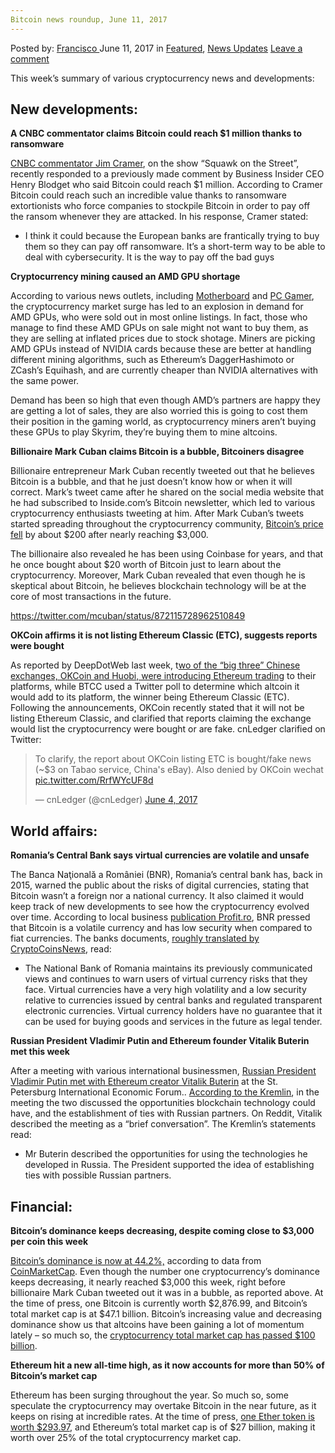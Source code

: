 ```yaml
---
Bitcoin news roundup, June 11, 2017
---
```

<article class="post-listing post-20589 post type-post status-publish format-standard has-post-thumbnail hentry category-deepdot-news category-news-updates tag-1879 tag-3676 tag-bitcoin tag-june tag-news tag-roundup">
    <div class="post-inner">
        <span>Posted by: <a href="https://www.deepdotweb.com/author/francisco/" title="">Francisco </a></span>
    <span>June 11, 2017</span>
    <span>in <a href="https://www.deepdotweb.com/category/deepdot-news/" rel="category tag">Featured</a>, <a href="https://www.deepdotweb.com/category/news-updates/" rel="category tag">News Updates</a></span>
    <span><a href="https://www.deepdotweb.com/2017/06/11/bitcoin-news-roundup-june-11-2017/#respond">Leave a comment</a></span>
    </p>
    <div class="clear"></div>
    <div class="entry">
    <p>This week’s summary of various cryptocurrency news and developments:</p>
    <h2>New developments:</h2>
    <p><strong>A CNBC commentator claims Bitcoin could reach $1 million thanks to ransomware</strong></p>
    <p><a href="http://www.cnbc.com/2017/06/07/cramer-says-its-possible-bitcoin-could-reach-1-million-one-day.html">CNBC commentator Jim Cramer</a>, on the show “Squawk on the Street”, recently responded to a previously made comment by Business Insider CEO Henry Blodget who said Bitcoin could reach $1 million. According to Cramer Bitcoin could reach such an incredible value thanks to ransomware extortionists who force companies to stockpile Bitcoin in order to pay off the ransom whenever they are attacked. In his response, Cramer stated:</p>
    <ul>
    <li>I think it could because the European banks are frantically trying to buy them so they can pay off ransomware. It’s a short-term way to be able to deal with cybersecurity. It is the way to pay off the bad guys</li>
    </ul>
    <p><strong>Cryptocurrency mining caused an AMD GPU shortage</strong></p>
    <p>According to various news outlets, including <a href="https://motherboard.vice.com/en_us/article/cryptocurrency-mining-fueling-a-gpu-shortage">Motherboard</a> and <a href="http://www.pcgamer.com/blame-cryptocurrency-miners-for-scarcity-of-radeon-rx-580-and-570-cards/">PC Gamer</a>, the cryptocurrency market surge has led to an explosion in demand for AMD GPUs, who were sold out in most online listings. In fact, those who manage to find these AMD GPUs on sale might not want to buy them, as they are selling at inflated prices due to stock shotage. Miners are picking AMD GPUs instead of NVIDIA cards because these are better at handling different mining algorithms, such as Ethereum&#8217;s DaggerHashimoto or ZCash&#8217;s Equihash, and are currently cheaper than NVIDIA alternatives with the same power.</p>
    <p>Demand has been so high that even though AMD’s partners are happy they are getting a lot of sales, they are also worried this is going to cost them their position in the gaming world, as cryptocurrency miners aren’t buying these GPUs to play Skyrim, they’re buying them to mine altcoins.</p>
    <p><strong>Billionaire Mark Cuban claims Bitcoin is a bubble, Bitcoiners disagree</strong></p>
    <p>Billionaire entrepreneur Mark Cuban recently tweeted out that he believes Bitcoin is a bubble, and that he just doesn’t know how or when it will correct. Mark’s tweet came after he shared on the social media website that he had subscribed to Inside.com’s Bitcoin newsletter, which led to various cryptocurrency enthusiasts tweeting at him. After Mark Cuban’s tweets started spreading throughout the cryptocurrency community, <a href="http://www.cnbc.com/2017/06/06/mark-cuban-calls-bitcoin-a-bubble-price-falls.html">Bitcoin’s price fell</a> by about $200 after nearly reaching $3,000.</p>
    <p>The billionaire also revealed he has been using Coinbase for years, and that he once bought about $20 worth of Bitcoin just to learn about the cryptocurrency. Moreover, Mark Cuban revealed that even though he is skeptical about Bitcoin, he believes blockchain technology will be at the core of most transactions in the future.</p>
    <p><a href="https://twitter.com/mcuban/status/872115728962510849">https://twitter.com/mcuban/status/872115728962510849</a></p>
    <p><strong>OKCoin affirms it is not listing Ethereum Classic (ETC), suggests reports were bought</strong></p>
    <p>As reported by DeepDotWeb last week, t<a href="https://www.deepdotweb.com/2017/06/04/bitcoin-news-roundup-june-3-2017/">wo of the “big three” Chinese exchanges, OKCoin and Huobi, were introducing Ethereum trading</a> to their platforms, while BTCC used a Twitter poll to determine which altcoin it would add to its platform, the winner being Ethereum Classic (ETC). Following the announcements, OKCoin recently stated that it will not be listing Ethereum Classic, and clarified that reports claiming the exchange would list the cryptocurrency were bought or are fake. cnLedger clarified on Twitter:</p>
    <blockquote class="twitter-tweet" data-width="550">
    <p lang="en" dir="ltr">To clarify, the report about OKCoin listing ETC is bought/fake news (~$3 on Tabao service, China&#39;s eBay). Also denied by OKCoin wechat <a href="https://t.co/RrfWYcUF8d">pic.twitter.com/RrfWYcUF8d</a></p>
    <p>&mdash; cnLedger (@cnLedger) <a href="https://twitter.com/cnLedger/status/871309201489895424">June 4, 2017</a></p></blockquote>
    <p><script async src="//platform.twitter.com/widgets.js" charset="utf-8"></script></p>
    <h2>World affairs:</h2>
    <p><strong>Romania’s Central Bank says virtual currencies are volatile and unsafe</strong></p>
    <p>The Banca Naţională a României (BNR), Romania’s central bank has, back in 2015, warned the public about the risks of digital currencies, stating that Bitcoin wasn’t a foreign nor a national currency. It also claimed it would keep track of new developments to see how the cryptocurrency evolved over time. According to local business <a href="https://www.profit.ro/">publication Profit.ro</a>, BNR pressed that Bitcoin is a volatile currency and has low security when compared to fiat currencies. The banks documents, <a href="https://www.cryptocoinsnews.com/bitcoin-soars-romanias-central-bank-warns-volatility-low-security/">roughly translated by CryptoCoinsNews</a>, read:</p>
    <ul>
    <li>The National Bank of Romania maintains its previously communicated views and continues to warn users of virtual currency risks that they face. Virtual currencies have a very high volatility and a low security relative to currencies issued by central banks and regulated transparent electronic currencies. Virtual currency holders have no guarantee that it can be used for buying goods and services in the future as legal tender.</li>
    </ul>
    <p><strong>Russian President Vladimir Putin and Ethereum founder Vitalik Buterin met this week</strong></p>
    <p>After a meeting with various international businessmen, <a href="http://www.coindesk.com/vladimir-putin-vitalik-buterin-discuss-ethereum-opportunities-recent-forum/">Russian President Vladimir Putin met with Ethereum creator Vitalik Buterin</a> at the St. Petersburg International Economic Forum.. <a href="http://en.kremlin.ru/events/president/news/54677">According to the Kremlin</a>, in the meeting the two discussed the opportunities blockchain technology could have, and the establishment of ties with Russian partners. On Reddit, Vitalik described the meeting as a “brief conversation”. The Kremlin’s statements read:</p>
    <ul>
    <li>Mr Buterin described the opportunities for using the technologies he developed in Russia. The President supported the idea of establishing ties with possible Russian partners.</li>
    </ul>
    <h2>Financial:</h2>
    <p><strong>Bitcoin’s dominance keeps decreasing, despite coming close to $3,000 per coin this week</strong></p>
    <p><a href="https://coinmarketcap.com/charts/#dominance-percentage">Bitcoin’s dominance is now at 44.2%,</a> according to data from <a href="https://coinmarketcap.com/currencies/bitcoin/">CoinMarketCap</a>. Even though the number one cryptocurrency’s dominance keeps decreasing, it nearly reached $3,000 this week, right before billionaire Mark Cuban tweeted out it was in a bubble, as reported above. At the time of press, one Bitcoin is currently worth $2,876.99, and Bitcoin’s total market cap is at $47.1 billion. Bitcoin’s increasing value and decreasing dominance show us that altcoins have been gaining a lot of momentum lately – so much so, the <a href="https://coinmarketcap.com/charts/">cryptocurrency total market cap has passed $100 billion</a>.</p>
    <p><strong>Ethereum hit a new all-time high, as it now accounts for more than 50% of Bitcoin’s market cap</strong></p>
    <p>Ethereum has been surging throughout the year. So much so, some speculate the cryptocurrency may overtake Bitcoin in the near future, as it keeps on rising at incredible rates. At the time of press, <a href="https://coinmarketcap.com/currencies/ethereum/">one Ether token is worth $293.97</a>, and Ethereum’s total market cap is of $27 billion, making it worth over 25% of the total cryptocurrency market cap.</p>
    </div>
    <span style="display:none"><a href="https://www.deepdotweb.com/tag/11/" rel="tag">11</a> <a href="https://www.deepdotweb.com/tag/2017/" rel="tag">2017</a> <a href="https://www.deepdotweb.com/tag/bitcoin/" rel="tag">bitcoin</a> <a href="https://www.deepdotweb.com/tag/june/" rel="tag">june</a> <a href="https://www.deepdotweb.com/tag/news/" rel="tag">news</a> <a href="https://www.deepdotweb.com/tag/roundup/" rel="tag">roundup</a></span> <span style="display:none" class="updated">2017-06-11</span>
    <div style="display:none" class="vcard author" itemprop="author" itemscope itemtype="http://schema.org/Person"><strong class="fn" itemprop="name"><a href="https://www.deepdotweb.com/author/francisco/" title="Posts by Francisco" rel="author">Francisco</a></strong></div>
    </div>
</article>

